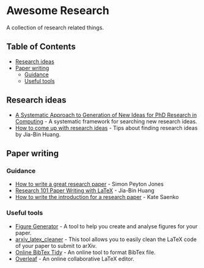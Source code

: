 # Awesome Research

A collection of research related things.

## Table of Contents

* [Research ideas](#research-ideas)
* [Paper writing](#paper-writing)
  * [Guidance](#guidance)
  * [Useful tools](#useful-tools)

## Research ideas

* [A Systematic Approach to Generation of New Ideas for PhD Research in Computing](http://home.etf.rs/~vm/papers/A%20Systematic%20Approach.pdf) - A systematic framework for searching new research ideas.
* [How to come up with research ideas](https://twitter.com/jbhuang0604/status/1423499757591400448) - Tips about finding research ideas by Jia-Bin Huang.

## Paper writing

### Guidance

* [How to write a great research paper](https://www.microsoft.com/en-us/research/wp-content/uploads/2016/07/How-to-write-a-great-research-paper.pdf) - Simon Peyton Jones
* [Research 101 Paper Writing with LaTeX](https://filebox.ece.vt.edu/~jbhuang/slides/Research%20101%20-%20Paper%20Writing%20with%20LaTeX.pdf) - Jia-Bin Huang
* [How to write the introduction for a research paper](https://docs.google.com/presentation/d/1PZj0Sev2yjDu9NNr96S_wwjKCgIDhGmLjW1vtQpDhlk) - Kate Saenko

### Useful tools

* [Figure Generator](https://github.com/Mira-13/figure-gen) - A tool to help you create and analyse figures for your paper.
* [arxiv_latex_cleaner](https://github.com/google-research/arxiv-latex-cleaner) - This tool allows you to easily clean the LaTeX code of your paper to submit to arXiv.
* [Online BibTex Tidy](https://flamingtempura.github.io/bibtex-tidy/) - An online tool to format BibTex file.
* [Overleaf](https://www.overleaf.com/) - An online collaborative LaTeX editor.
